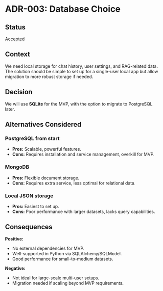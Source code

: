 # ADR-003: Database Choice

## Status
Accepted

## Context
We need local storage for chat history, user settings, and RAG-related data. The solution should be simple to set up for a single-user local app but allow migration to more robust storage if needed.

## Decision
We will use **SQLite** for the MVP, with the option to migrate to PostgreSQL later.

## Alternatives Considered
### PostgreSQL from start
- **Pros:** Scalable, powerful features.
- **Cons:** Requires installation and service management, overkill for MVP.

### MongoDB
- **Pros:** Flexible document storage.
- **Cons:** Requires extra service, less optimal for relational data.

### Local JSON storage
- **Pros:** Easiest to set up.
- **Cons:** Poor performance with larger datasets, lacks query capabilities.

## Consequences
**Positive:**
- No external dependencies for MVP.
- Well-supported in Python via SQLAlchemy/SQLModel.
- Good performance for small-to-medium datasets.

**Negative:**
- Not ideal for large-scale multi-user setups.
- Migration needed if scaling beyond MVP requirements.
